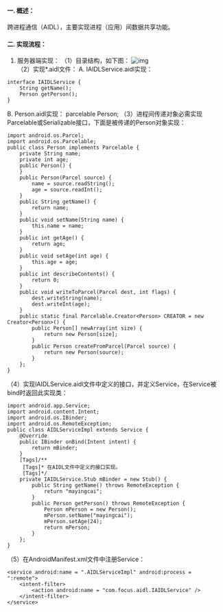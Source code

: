 #### 一. 概述：
跨进程通信（AIDL），主要实现进程（应用）间数据共享功能。
#### 二. 实现流程：
1. 服务器端实现：
（1）目录结构，如下图：
![img](P)  
（2）实现*.aidl文件：
A. IAIDLService.aidl实现：
```  
interface IAIDLService {
	String getName();
	Person getPerson();
}
```
B. Person.aidl实现：
parcelable Person;
（3）进程间传递对象必需实现Parcelable或Serializable接口，下面是被传递的Person对象实现：
```  
import android.os.Parcel;
import android.os.Parcelable;
public class Person implements Parcelable {
	private String name;
	private int age;
	public Person() {
	}
	public Person(Parcel source) {
		name = source.readString();
		age = source.readInt();
	}
	public String getName() {
		return name;
	}
	public void setName(String name) {
		this.name = name;
	}
	public int getAge() {
		return age;
	}
	public void setAge(int age) {
		this.age = age;
	}
	public int describeContents() {
		return 0;
	}
	public void writeToParcel(Parcel dest, int flags) {
		dest.writeString(name);
		dest.writeInt(age);
	}
	public static final Parcelable.Creator<Person> CREATOR = new Creator<Person>() {
		public Person[] newArray(int size) {
			return new Person[size];
		}
		public Person createFromParcel(Parcel source) {
			return new Person(source);
		}
	};
}
```
（4）实现IAIDLService.aidl文件中定义的接口，并定义Service，在Service被bind时返回此实现类：
```  
import android.app.Service;
import android.content.Intent;
import android.os.IBinder;
import android.os.RemoteException;
public class AIDLServiceImpl extends Service {
	@Override
	public IBinder onBind(Intent intent) {
		return mBinder;
	}
	[Tags]/**
	 [Tags]* 在AIDL文件中定义的接口实现。
	 [Tags]*/
	private IAIDLService.Stub mBinder = new Stub() {
		public String getName() throws RemoteException {
			return "mayingcai";
		}
		public Person getPerson() throws RemoteException {
			Person mPerson = new Person();
			mPerson.setName("mayingcai");
			mPerson.setAge(24);
			return mPerson;
		}
	};
}
```
（5）在AndroidManifest.xml文件中注册Service：
```  
<service android:name = ".AIDLServiceImpl" android:process = ":remote">
	<intent-filter>
		<action android:name = "com.focus.aidl.IAIDLService" />
	</intent-filter>
</service>
```